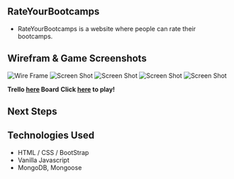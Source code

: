 
## RateYourBootcamps
* RateYourBootcamps is a website where people can rate their bootcamps.



## Wirefram & Game Screenshots
![Wire Frame](../plublic/imgs/wireframe.jpeg)
![Screen Shot](../public/imgs/image0.png)
![Screen Shot](../public/imgs/image1.png)
![Screen Shot](../public/imgs/image2.png)
![Screen Shot](../public/imgs/image3.png)

**Trello [here](https://trello.com/b/BgjlIjwE/project2) Board**
**Click [here](https://ratemybootcamps.herokuapp.com/) to play!**

## Next Steps


## Technologies Used
* HTML / CSS / BootStrap
* Vanilla Javascript
* MongoDB, Mongoose
